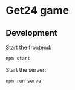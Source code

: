 # Get24 game

## Development

Start the frontend:

```sh
npm start
```

Start the server:
```sh
npm run serve
```